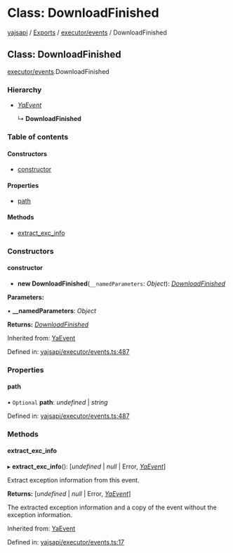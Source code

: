 # Class: DownloadFinished

[yajsapi](../yajsapi.md) / [Exports](../modules/) / [executor/events](../modules/executor_events.md) / DownloadFinished

## Class: DownloadFinished

[executor/events](../modules/executor_events.md).DownloadFinished

### Hierarchy

* [_YaEvent_](executor_events.yaevent.md)

  ↳ **DownloadFinished**

### Table of contents

#### Constructors

* [constructor](executor_events.downloadfinished.md#constructor)

#### Properties

* [path](executor_events.downloadfinished.md#path)

#### Methods

* [extract\_exc\_info](executor_events.downloadfinished.md#extract_exc_info)

### Constructors

#### constructor

* **new DownloadFinished**\(`__namedParameters`: _Object_\): [_DownloadFinished_](executor_events.downloadfinished.md)

**Parameters:**

• **\_\_namedParameters**: _Object_

**Returns:** [_DownloadFinished_](executor_events.downloadfinished.md)

Inherited from: [YaEvent](executor_events.yaevent.md)

Defined in: [yajsapi/executor/events.ts:487](https://github.com/golemfactory/yajsapi/blob/289a25a/yajsapi/executor/events.ts#L487)

### Properties

#### path

• `Optional` **path**: _undefined_ \| _string_

Defined in: [yajsapi/executor/events.ts:487](https://github.com/golemfactory/yajsapi/blob/289a25a/yajsapi/executor/events.ts#L487)

### Methods

#### extract\_exc\_info

▸ **extract\_exc\_info**\(\): \[_undefined_ \| _null_ \| Error, [_YaEvent_](executor_events.yaevent.md)\]

Extract exception information from this event.

**Returns:** \[_undefined_ \| _null_ \| Error, [_YaEvent_](executor_events.yaevent.md)\]

The extracted exception information and a copy of the event without the exception information.

Inherited from: [YaEvent](executor_events.yaevent.md)

Defined in: [yajsapi/executor/events.ts:17](https://github.com/golemfactory/yajsapi/blob/289a25a/yajsapi/executor/events.ts#L17)

